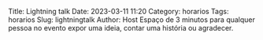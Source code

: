 Title: Lightning talk
Date: 2023-03-11 11:20
Category: horarios
Tags: horarios
Slug: lightningtalk
Author: Host
Espaço de 3 minutos para qualquer pessoa no evento expor uma ideia, contar uma história ou agradecer.